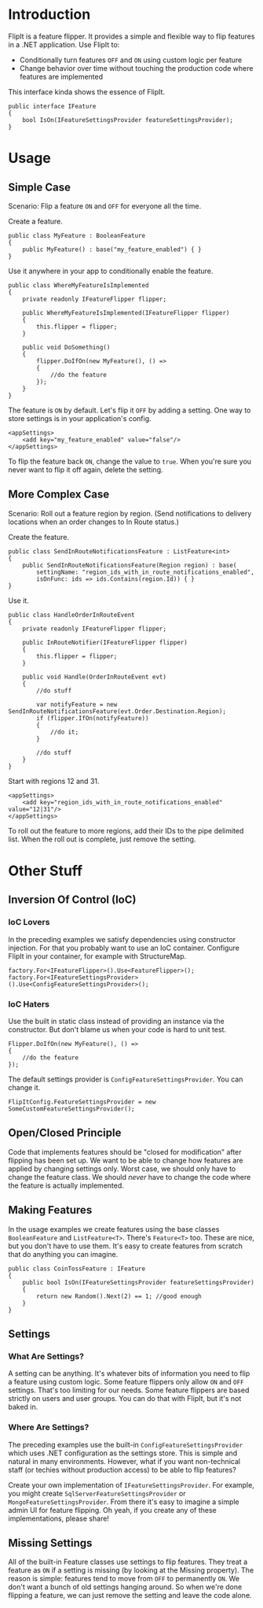 # Introduction

FlipIt is a feature flipper.  It provides a simple and flexible way to flip features in a .NET application. Use FlipIt to:

 * Conditionally turn features `OFF` and `ON` using custom logic per feature
 * Change behavior over time without touching the production code where features are implemented

This interface kinda shows the essence of FlipIt.

    public interface IFeature
    {
        bool IsOn(IFeatureSettingsProvider featureSettingsProvider);
    }

# Usage

## Simple Case

Scenario: Flip a feature `ON` and `OFF` for everyone all the time.

Create a feature.

	public class MyFeature : BooleanFeature
	{
	    public MyFeature() : base("my_feature_enabled") { }
	}

Use it anywhere in your app to conditionally enable the feature.

	public class WhereMyFeatureIsImplemented
	{
		private readonly IFeatureFlipper flipper;

		public WhereMyFeatureIsImplemented(IFeatureFlipper flipper)
		{
			this.flipper = flipper;
		}

		public void DoSomething()
		{
			flipper.DoIfOn(new MyFeature(), () => 
			{
				//do the feature
			});
		}
	}


The feature is `ON` by default.  Let's flip it `OFF` by adding a setting.  One way to store settings is in your application's config.

	<appSettings>
		<add key="my_feature_enabled" value="false"/>
	</appSettings>

To flip the feature back `ON`, change the value to `true`.  When you're sure you never want to flip it off again, delete the setting.


## More Complex Case

Scenario: Roll out a feature region by region.  (Send notifications to delivery locations when an order changes to In Route status.) 

Create the feature.

	public class SendInRouteNotificationsFeature : ListFeature<int>
	{
		public SendInRouteNotificationsFeature(Region region) : base(
			settingName: "region_ids_with_in_route_notifications_enabled", 
			isOnFunc: ids => ids.Contains(region.Id)) { }
	}

Use it.

	public class HandleOrderInRouteEvent
	{
		private readonly IFeatureFlipper flipper;

		public InRouteNotifier(IFeatureFlipper flipper)
		{
			this.flipper = flipper;
		}

		public void Handle(OrderInRouteEvent evt)
		{
			//do stuff

			var notifyFeature = new SendInRouteNotificationsFeature(evt.Order.Destination.Region);
			if (flipper.IfOn(notifyFeature))
			{
				//do it;
			}

			//do stuff
		}
	}

Start with regions 12 and 31.

	<appSettings>
		<add key="region_ids_with_in_route_notifications_enabled" value="12|31"/>
	</appSettings>

To roll out the feature to more regions, add their IDs to the pipe delimited list.  When the roll out is complete, just remove the setting.

# Other Stuff

## Inversion Of Control (IoC)

### IoC Lovers

In the preceding examples we satisfy dependencies using constructor injection. For that you probably want to use an IoC container. Configure FlipIt in your container, for example with StructureMap.

	factory.For<IFeatureFlipper>().Use<FeatureFlipper>();
	factory.For<IFeatureSettingsProvider>().Use<ConfigFeatureSettingsProvider>();

### IoC Haters

Use the built in static class instead of providing an instance via the constructor.  But don't blame us when your code is hard to unit test.

	Flipper.DoIfOn(new MyFeature(), () => 
	{
		//do the feature
	});

The default settings provider is `ConfigFeatureSettingsProvider`.  You can change it.

	FlipItConfig.FeatureSettingsProvider = new SomeCustomFeatureSettingsProvider();

## Open/Closed Principle

Code that implements features should be "closed for modification" after flipping has been set up.  We want to be able to change how features are applied by changing settings only.  Worst case, we should only have to change the feature class.  We should *never* have to change the code where the feature is actually implemented.

## Making Features

In the usage examples we create features using the base classes `BooleanFeature` and `ListFeature<T>`.  There's `Feature<T>` too.  These are nice, but you don't have to use them.  It's easy to create features from scratch that do anything you can imagine.

	public class CoinTossFeature : IFeature
	{
	    public bool IsOn(IFeatureSettingsProvider featureSettingsProvider)
	    {
	        return new Random().Next(2) == 1; //good enough 
	    }
	}

## Settings

### What Are Settings?

A setting can be anything. It's whatever bits of information you need to flip a feature using custom logic.  Some feature flippers only allow `ON` and `OFF` settings.  That's too limiting for our needs.  Some feature flippers are based strictly on users and user groups. You can do that with FlipIt, but it's not baked in.

### Where Are Settings?

The preceding examples use the built-in `ConfigFeatureSettingsProvider` which uses .NET configuration as the settings store.  This is simple and natural in many environments.  However, what if you want non-technical staff (or techies without production access) to be able to flip features?

Create your own implementation of `IFeatureSettingsProvider`. For example, you might create `SqlServerFeatureSettingsProvider` or `MongoFeatureSettingsProvider`.  From there it's easy to imagine a simple admin UI for feature flipping.  Oh yeah, if you create any of these implementations, please share!

## Missing Settings

All of the built-in Feature classes use settings to flip features.  They treat a feature as `ON` if a setting is missing (by looking at the Missing property).  The reason is simple: features tend to move from `OFF` to permanently `ON`.  We don't want a bunch of old settings hanging around.  So when we're done flipping a feature, we can just remove the setting and leave the code alone.
